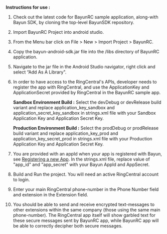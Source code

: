 **Instructions for use :**

1. Check out the latest code for BayunRC sample application, along-with Bayun SDK, by cloning the top-level BayunSDK repository.

2. Import BayunRC Project into android studio.

3. From the Menu bar click on File > New > Import Project > BayunRC.

4. Copy the bayun-android-sdk.jar file into the /libs directory of BayunRC application.

5. Navigate to the jar file in the Android Studio navigator, right click and select “Add As A Library".

6. In order to have access to the RingCentral's APIs, developer needs to register the app with RingCentral, and use the ApplicationKey and ApplicationSecret provided by RingCentral in the BayunRC sample app.

   **Sandbox Environment Build :** Select the devDebug or devRelease build variant and replace application_key_sandbox and application_secret_key_sandbox in strings.xml file with your Sandbox Application Key and Application Secret Key.

   **Production Environment Build :**
   Select the prodDebug or prodRelease build variant and replace application_key_prod and application_key_secret_prod in strings.xml file with your Production Application Key and Application Secret Key.

7. You are provided with an appId when your app is registered with Bayun, see  [Registering a new App](https://www.bayunsystems.com/resources/core_sdk_android/getting_started.html).
     In the strings.xml file, replace value of "app_id" and "app_secret" with your Bayun AppId and AppSecret.

8. Build and Run the project. You will need an active RingCentral account to login.

9. Enter your main RingCentral phone-number in the Phone Number field and extension in the Extension field.

10. You should be able to send and receive encrypted text-messages to other extensions within the same company (those using the same main phone-number). The RingCentral app itself will show garbled text for these secure messages sent by BayunRC app, while BayunRC app will be able to correctly decipher both secure messages.
